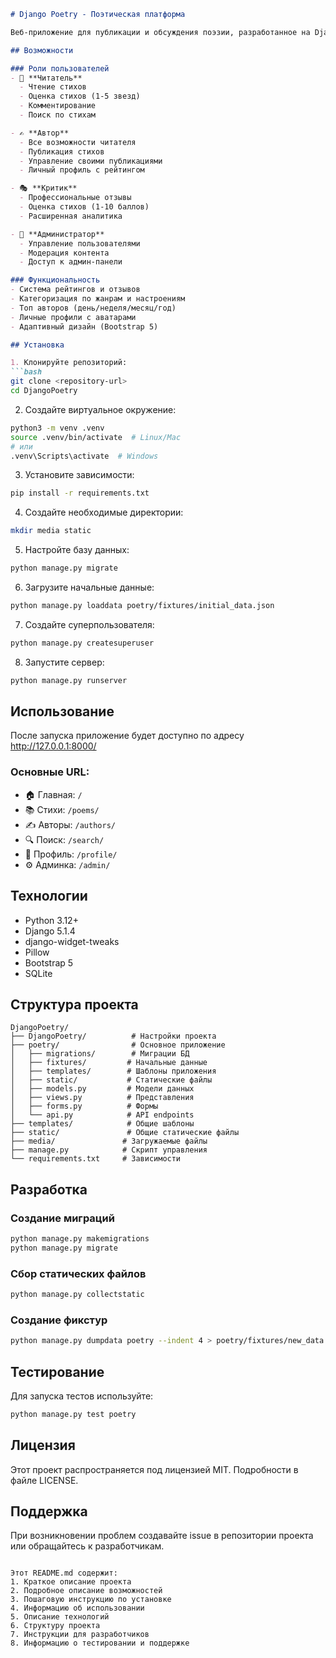 ```markdown:README.md
# Django Poetry - Поэтическая платформа

Веб-приложение для публикации и обсуждения поэзии, разработанное на Django. Платформа позволяет авторам публиковать свои стихи, а читателям и критикам - оценивать их и оставлять комментарии.

## Возможности

### Роли пользователей
- 👤 **Читатель**
  - Чтение стихов
  - Оценка стихов (1-5 звезд)
  - Комментирование
  - Поиск по стихам

- ✍️ **Автор**
  - Все возможности читателя
  - Публикация стихов
  - Управление своими публикациями
  - Личный профиль с рейтингом

- 🎭 **Критик**
  - Профессиональные отзывы
  - Оценка стихов (1-10 баллов)
  - Расширенная аналитика

- 👑 **Администратор**
  - Управление пользователями
  - Модерация контента
  - Доступ к админ-панели

### Функциональность
- Система рейтингов и отзывов
- Категоризация по жанрам и настроениям
- Топ авторов (день/неделя/месяц/год)
- Личные профили с аватарами
- Адаптивный дизайн (Bootstrap 5)

## Установка

1. Клонируйте репозиторий:
```bash
git clone <repository-url>
cd DjangoPoetry
```

2. Создайте виртуальное окружение:
```bash
python3 -m venv .venv
source .venv/bin/activate  # Linux/Mac
# или
.venv\Scripts\activate  # Windows
```

3. Установите зависимости:
```bash
pip install -r requirements.txt
```

4. Создайте необходимые директории:
```bash
mkdir media static
```

5. Настройте базу данных:
```bash
python manage.py migrate
```

6. Загрузите начальные данные:
```bash
python manage.py loaddata poetry/fixtures/initial_data.json
```

7. Создайте суперпользователя:
```bash
python manage.py createsuperuser
```

8. Запустите сервер:
```bash
python manage.py runserver
```

## Использование

После запуска приложение будет доступно по адресу http://127.0.0.1:8000/

### Основные URL:
- 🏠 Главная: `/`
- 📚 Стихи: `/poems/`
- ✍️ Авторы: `/authors/`
- 🔍 Поиск: `/search/`
- 👤 Профиль: `/profile/`
- ⚙️ Админка: `/admin/`

## Технологии

- Python 3.12+
- Django 5.1.4
- django-widget-tweaks
- Pillow
- Bootstrap 5
- SQLite

## Структура проекта

```
DjangoPoetry/
├── DjangoPoetry/          # Настройки проекта
├── poetry/                # Основное приложение
│   ├── migrations/        # Миграции БД
│   ├── fixtures/         # Начальные данные
│   ├── templates/        # Шаблоны приложения
│   ├── static/           # Статические файлы
│   ├── models.py         # Модели данных
│   ├── views.py          # Представления
│   ├── forms.py          # Формы
│   └── api.py            # API endpoints
├── templates/            # Общие шаблоны
├── static/               # Общие статические файлы
├── media/               # Загружаемые файлы
├── manage.py            # Скрипт управления
└── requirements.txt     # Зависимости
```

## Разработка

### Создание миграций
```bash
python manage.py makemigrations
python manage.py migrate
```

### Сбор статических файлов
```bash
python manage.py collectstatic
```

### Создание фикстур
```bash
python manage.py dumpdata poetry --indent 4 > poetry/fixtures/new_data.json
```

## Тестирование

Для запуска тестов используйте:
```bash
python manage.py test poetry
```

## Лицензия

Этот проект распространяется под лицензией MIT. Подробности в файле LICENSE.

## Поддержка

При возникновении проблем создавайте issue в репозитории проекта или обращайтесь к разработчикам.
```

Этот README.md содержит:
1. Краткое описание проекта
2. Подробное описание возможностей
3. Пошаговую инструкцию по установке
4. Информацию об использовании
5. Описание технологий
6. Структуру проекта
7. Инструкции для разработчиков
8. Информацию о тестировании и поддержке
